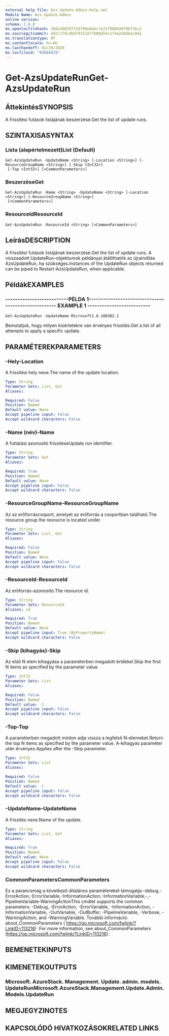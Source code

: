 ```yaml
---
external help file: Azs.Update.Admin-help.xml
Module Name: Azs.Update.Admin
online version: ''
schema: 2.0.0
ms.openlocfilehash: 268a306597fe3760e8abc7e31f980da078bf2bc2
ms.sourcegitcommit: 4d2c178cd6df9151877b08d54c1f4a228dbec9d1
ms.translationtype: MT
ms.contentlocale: hu-HU
ms.lasthandoff: 01/29/2020
ms.locfileid: "93665629"
---
```

# <span data-ttu-id="f2cf5-101">Get-AzsUpdateRun</span><span class="sxs-lookup"><span data-stu-id="f2cf5-101">Get-AzsUpdateRun</span></span>

## <span data-ttu-id="f2cf5-102">Áttekintés</span><span class="sxs-lookup"><span data-stu-id="f2cf5-102">SYNOPSIS</span></span>
<span data-ttu-id="f2cf5-103">A frissítési futások listájának beszerzése.</span><span class="sxs-lookup"><span data-stu-id="f2cf5-103">Get the list of update runs.</span></span>

## <span data-ttu-id="f2cf5-104">SZINTAXISA</span><span class="sxs-lookup"><span data-stu-id="f2cf5-104">SYNTAX</span></span>

### <span data-ttu-id="f2cf5-105">Lista (alapértelmezett)</span><span class="sxs-lookup"><span data-stu-id="f2cf5-105">List (Default)</span></span>
```
Get-AzsUpdateRun -UpdateName <String> [-Location <String>] [-ResourceGroupName <String>] [-Skip <Int32>]
 [-Top <Int32>] [<CommonParameters>]
```

### <span data-ttu-id="f2cf5-106">Beszerzése</span><span class="sxs-lookup"><span data-stu-id="f2cf5-106">Get</span></span>
```
Get-AzsUpdateRun -Name <String> -UpdateName <String> [-Location <String>] [-ResourceGroupName <String>]
 [<CommonParameters>]
```

### <span data-ttu-id="f2cf5-107">ResourceId</span><span class="sxs-lookup"><span data-stu-id="f2cf5-107">ResourceId</span></span>
```
Get-AzsUpdateRun -ResourceId <String> [<CommonParameters>]
```

## <span data-ttu-id="f2cf5-108">Leírás</span><span class="sxs-lookup"><span data-stu-id="f2cf5-108">DESCRIPTION</span></span>
<span data-ttu-id="f2cf5-109">A frissítési futások listájának beszerzése.</span><span class="sxs-lookup"><span data-stu-id="f2cf5-109">Get the list of update runs.</span></span> <span data-ttu-id="f2cf5-110">A visszaadott UpdateRun-objektumok példányai átállíthatók az újraindítás AzsUpdateRun, ha szükséges.</span><span class="sxs-lookup"><span data-stu-id="f2cf5-110">Instances of the UpdateRun objects returned can be piped to Restart-AzsUpdateRun, when applicable.</span></span>

## <span data-ttu-id="f2cf5-111">Példák</span><span class="sxs-lookup"><span data-stu-id="f2cf5-111">EXAMPLES</span></span>

### <span data-ttu-id="f2cf5-112">--------------------------PÉLDA 1--------------------------</span><span class="sxs-lookup"><span data-stu-id="f2cf5-112">-------------------------- EXAMPLE 1 --------------------------</span></span>
```
Get-AzsUpdateRun -UpdateName Microsoft1.0.180302.1
```

<span data-ttu-id="f2cf5-113">Bemutatjuk, hogy milyen kísérletekre van érvényes frissítés.</span><span class="sxs-lookup"><span data-stu-id="f2cf5-113">Get a list of all attempts to apply a specific update.</span></span>

## <span data-ttu-id="f2cf5-114">PARAMÉTEREK</span><span class="sxs-lookup"><span data-stu-id="f2cf5-114">PARAMETERS</span></span>

### <span data-ttu-id="f2cf5-115">-Hely</span><span class="sxs-lookup"><span data-stu-id="f2cf5-115">-Location</span></span>
<span data-ttu-id="f2cf5-116">A frissítési hely neve.</span><span class="sxs-lookup"><span data-stu-id="f2cf5-116">The name of the update location.</span></span>

```yaml
Type: String
Parameter Sets: List, Get
Aliases: 

Required: False
Position: Named
Default value: None
Accept pipeline input: False
Accept wildcard characters: False
```

### <span data-ttu-id="f2cf5-117">-Name (név)</span><span class="sxs-lookup"><span data-stu-id="f2cf5-117">-Name</span></span>
<span data-ttu-id="f2cf5-118">A futtatási azonosító frissítése</span><span class="sxs-lookup"><span data-stu-id="f2cf5-118">Update run identifier.</span></span>

```yaml
Type: String
Parameter Sets: Get
Aliases: 

Required: True
Position: Named
Default value: None
Accept pipeline input: False
Accept wildcard characters: False
```

### <span data-ttu-id="f2cf5-119">-ResourceGroupName</span><span class="sxs-lookup"><span data-stu-id="f2cf5-119">-ResourceGroupName</span></span>
<span data-ttu-id="f2cf5-120">Az az erőforráscsoport, amelyet az erőforrás a csoportban található.</span><span class="sxs-lookup"><span data-stu-id="f2cf5-120">The resource group the resource is located under.</span></span>

```yaml
Type: String
Parameter Sets: List, Get
Aliases: 

Required: False
Position: Named
Default value: None
Accept pipeline input: False
Accept wildcard characters: False
```

### <span data-ttu-id="f2cf5-121">-ResourceId</span><span class="sxs-lookup"><span data-stu-id="f2cf5-121">-ResourceId</span></span>
<span data-ttu-id="f2cf5-122">Az erőforrás-azonosító.</span><span class="sxs-lookup"><span data-stu-id="f2cf5-122">The resource id.</span></span>

```yaml
Type: String
Parameter Sets: ResourceId
Aliases: id

Required: True
Position: Named
Default value: None
Accept pipeline input: True (ByPropertyName)
Accept wildcard characters: False
```

### <span data-ttu-id="f2cf5-123">-Skip (kihagyás)</span><span class="sxs-lookup"><span data-stu-id="f2cf5-123">-Skip</span></span>
<span data-ttu-id="f2cf5-124">Az első N elem kihagyása a paraméterben megadott értékkel.</span><span class="sxs-lookup"><span data-stu-id="f2cf5-124">Skip the first N items as specified by the parameter value.</span></span>

```yaml
Type: Int32
Parameter Sets: List
Aliases: 

Required: False
Position: Named
Default value: -1
Accept pipeline input: False
Accept wildcard characters: False
```

### <span data-ttu-id="f2cf5-125">-Top</span><span class="sxs-lookup"><span data-stu-id="f2cf5-125">-Top</span></span>
<span data-ttu-id="f2cf5-126">A paraméterben megadott módon adja vissza a legfelső N-elemeket.</span><span class="sxs-lookup"><span data-stu-id="f2cf5-126">Return the top N items as specified by the parameter value.</span></span>
<span data-ttu-id="f2cf5-127">A-kihagyás paraméter után érvényes.</span><span class="sxs-lookup"><span data-stu-id="f2cf5-127">Applies after the -Skip parameter.</span></span>

```yaml
Type: Int32
Parameter Sets: List
Aliases: 

Required: False
Position: Named
Default value: -1
Accept pipeline input: False
Accept wildcard characters: False
```

### <span data-ttu-id="f2cf5-128">-UpdateName</span><span class="sxs-lookup"><span data-stu-id="f2cf5-128">-UpdateName</span></span>
<span data-ttu-id="f2cf5-129">A frissítés neve.</span><span class="sxs-lookup"><span data-stu-id="f2cf5-129">Name of the update.</span></span>

```yaml
Type: String
Parameter Sets: List, Get
Aliases: 

Required: True
Position: Named
Default value: None
Accept pipeline input: False
Accept wildcard characters: False
```

### <span data-ttu-id="f2cf5-130">CommonParameters</span><span class="sxs-lookup"><span data-stu-id="f2cf5-130">CommonParameters</span></span>
<span data-ttu-id="f2cf5-131">Ez a parancsmag a következő általános paramétereket támogatja:-debug,-ErrorAction,-ErrorVariable,-InformationAction,-InformationVariable,-,-PipelineVariable-WarningAction</span><span class="sxs-lookup"><span data-stu-id="f2cf5-131">This cmdlet supports the common parameters: -Debug, -ErrorAction, -ErrorVariable, -InformationAction, -InformationVariable, -OutVariable, -OutBuffer, -PipelineVariable, -Verbose, -WarningAction, and -WarningVariable.</span></span> <span data-ttu-id="f2cf5-132">További információ: about_CommonParameters ( https://go.microsoft.com/fwlink/?LinkID=113216) .</span><span class="sxs-lookup"><span data-stu-id="f2cf5-132">For more information, see about_CommonParameters (https://go.microsoft.com/fwlink/?LinkID=113216).</span></span>

## <span data-ttu-id="f2cf5-133">BEMENETEK</span><span class="sxs-lookup"><span data-stu-id="f2cf5-133">INPUTS</span></span>

## <span data-ttu-id="f2cf5-134">KIMENETEK</span><span class="sxs-lookup"><span data-stu-id="f2cf5-134">OUTPUTS</span></span>

### <span data-ttu-id="f2cf5-135">Microsoft. AzureStack. Management. Update. admin. models. UpdateRun</span><span class="sxs-lookup"><span data-stu-id="f2cf5-135">Microsoft.AzureStack.Management.Update.Admin.Models.UpdateRun</span></span>

## <span data-ttu-id="f2cf5-136">MEGJEGYZI</span><span class="sxs-lookup"><span data-stu-id="f2cf5-136">NOTES</span></span>

## <span data-ttu-id="f2cf5-137">KAPCSOLÓDÓ HIVATKOZÁSOK</span><span class="sxs-lookup"><span data-stu-id="f2cf5-137">RELATED LINKS</span></span>

